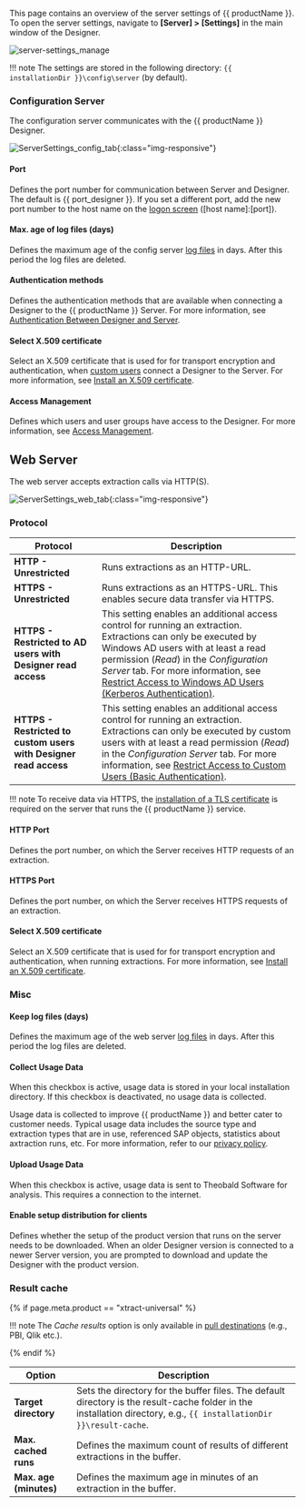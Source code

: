 
This page contains an overview of the server settings of {{ productName }}.
To open the server settings, navigate to **[Server] > [Settings]** in the main window of the Designer.

![server-settings_manage](../../assets/images/documentation/access-restriction/server-settings_manage.png)

!!! note
	The settings are stored in the following directory: `{{ installationDir }}\config\server` (by default).

### Configuration Server

 The configuration server communicates with the {{ productName }} Designer.
 
![ServerSettings_config_tab](../../assets/images/documentation/server/ServerSettings_config_tab.png){:class="img-responsive"}

#### Port 

Defines the port number for communication between Server and Designer. 
The default is {{ port_designer }}. If you set a different port, add the new port number to the host name on the [logon screen](../designer.md/#connect-the-designer-to-a-server) ([host name]:[port]).

#### Max. age of log files (days)
Defines the maximum age of the config server [log files](../logs.md#access-server-logs) in days. 
After this period the log files are deleted.

#### Authentication methods
Defines the authentication methods that are available when connecting a Designer to the {{ productName }} Server.
For more information, see [Authentication Between Designer and Server](../access-restrictions/index.md/#authentication-between-designer-and-server).

#### Select X.509 certificate
Select an X.509 certificate that is used for for transport encryption and authentication, when [custom users](../access-restrictions/user-management.md) connect a Designer to the Server.
For more information, see [Install an X.509 certificate](../access-restrictions/install-x.509-certificate.md).


#### Access Management
Defines which users and user groups have access to the Designer.
For more information, see [Access Management](../access-restrictions/index.md).


## Web Server

The web server accepts extraction calls via HTTP(S).

![ServerSettings_web_tab](../../assets/images/documentation/server/ServerSettings_web_tab.png){:class="img-responsive"} 


### Protocol 

| Protocol | Description |
|------------|--------------|
| **HTTP - Unrestricted**| Runs extractions as an HTTP-URL. |
| **HTTPS - Unrestricted** | Runs extractions as an HTTPS-URL. This enables secure data transfer via HTTPS. |
| **HTTPS - Restricted to AD users with Designer read access** | This setting enables an additional access control for running an extraction. Extractions can only be executed by Windows AD users with at least a read permission (*Read*) in the *Configuration Server* tab. For more information, see [Restrict Access to Windows AD Users (Kerberos Authentication)](../access-restrictions/restrict-server-access.md/#restrict-access-to-windows-ad-users-kerberos-authentication). | 
| **HTTPS - Restricted to custom users with Designer read access** | This setting enables an additional access control for running an extraction. Extractions can only be executed by custom users with at least a read permission (*Read*) in the *Configuration Server* tab. For more information, see [Restrict Access to Custom Users (Basic Authentication)](../access-restrictions/restrict-server-access.md/#restrict-access-to-custom-users-basic-authentication). | 
 
!!! note
	To receive data via HTTPS, the [installation of a TLS certificate](../access-restrictions/install-x.509-certificate.md) is required on the server that runs the {{ productName }} service. <br>

#### HTTP Port

Defines the port number, on which the Server receives HTTP requests of an extraction. 

#### HTTPS Port

Defines the port number, on which the Server receives HTTPS requests of an extraction.

#### Select X.509 certificate
Select an X.509 certificate that is used for for transport encryption and authentication, when running extractions.
For more information, see [Install an X.509 certificate](../access-restrictions/install-x.509-certificate.md).

### Misc

####  Keep log files (days)
Defines the maximum age of the web server [log files](../logs.md#access-extraction-logs) in days. After this period the log files are deleted.

#### Collect Usage Data

When this checkbox is active, usage data is stored in your local installation directory.
If this checkbox is deactivated, no usage data is collected.

Usage data is collected to improve {{ productName }} and better cater to customer needs. Typical usage data includes the source type and extraction types that are in use, referenced SAP objects, statistics about axtraction runs, etc.
For more information, refer to our [privacy policy](https://theobald-software.com/en/privacy-policy/).


#### Upload Usage Data

When this checkbox is active, usage data is sent to Theobald Software for analysis. 
This requires a connection to the internet.


#### Enable setup distribution for clients
Defines whether the setup of the product version that runs on the server needs to be downloaded. 
When an older Designer version is connected to a newer Server version, you are prompted to download and update the Designer with the product version. 


### Result cache

{% if page.meta.product == "xtract-universal" %}

!!! note
	The *Cache results* option is only available in [pull destinations](../destinations/index.md) (e.g., PBI, Qlik etc.).

{% endif %}

| Option | Description |
|------------|--------------|
| **Target directory** | Sets the directory for the buffer files. The default directory is the result-cache folder in the installation directory, e.g., `{{ installationDir }}\result-cache`. |
| **Max. cached runs** | Defines the maximum count of results of different extractions in the buffer. |
| **Max. age (minutes)** | Defines the maximum age in minutes of an extraction in the buffer. |

